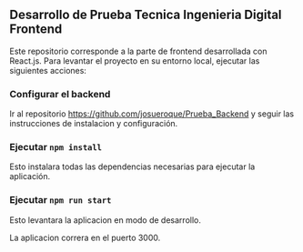 ## Desarrollo de Prueba Tecnica Ingenieria Digital Frontend

Este repositorio corresponde a la parte de frontend desarrollada con React.js. Para levantar el proyecto en su entorno local, ejecutar las siguientes acciones:

### Configurar el backend

Ir al repositorio https://github.com/josueroque/Prueba_Backend y seguir las instrucciones de instalacion y configuración.

### Ejecutar `npm install`

Esto instalara todas las dependencias necesarias para ejecutar la aplicación.

### Ejecutar `npm run start`

Esto levantara la aplicacion en modo de desarrollo.

La aplicacion correra en el puerto 3000.
